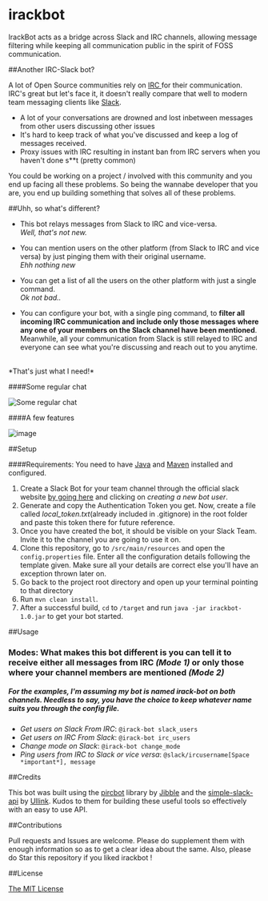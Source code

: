 # irackbot
IrackBot acts as a bridge across Slack and IRC channels, allowing message filtering while keeping all communication public in the spirit of FOSS communication.

##Another IRC-Slack bot?

A lot of Open Source communities rely on [IRC ](https://en.wikipedia.org/wiki/Internet_Relay_Chat) for their communication. IRC's great
but let's face it, it doesn't really compare that well to modern team messaging clients like [Slack](https://slack.com/).

* A lot of your conversations are drowned and lost inbetween messages from other users discussing other issues
* It's hard to keep track of what you've discussed and keep a log of messages received.
* Proxy issues with IRC resulting in instant ban from IRC servers when you haven't done s**t (pretty common)

You could be working on a project / involved with this
community and you end up facing all these problems. So being the wannabe developer that you are, you end up building
something that solves all of these problems.

##Uhh, so what's different?

* This bot relays messages from Slack to IRC and vice-versa.<br>
*Well, that's not new.*

* You can mention users on the other platform (from Slack to IRC and vice versa) by just pinging them with their original username.<br>
*Ehh nothing new*

* You can get a list of all the users on the other platform with just a single command.<br>
*Ok not bad..*<br>

* You can configure your bot, with a single ping command, to **filter all incoming IRC communication and include only those messages
where any one of your members on the Slack channel have been mentioned**. Meanwhile, all your communication from Slack is still
relayed to IRC and everyone can see what you're discussing and reach out to you anytime.
<br>
*That's just what I need!*<br>


####Some regular chat

![Some regular chat](http://i.imgur.com/o5e9xXC.png)


####A few features

![image](http://i.imgur.com/4J3T3Fl.png)

##Setup

####Requirements: You need to have [Java](https://java.com/en/download/) and [Maven](https://maven.apache.org/install.html) installed and configured.

1. Create a Slack Bot for your team channel through the official slack website [by going here](https://www.google.co.in/webhp?sourceid=chrome-instant&ion=1&espv=2&ie=UTF-8#q=slack%20bot%20for%20my%20team) and clicking on *creating a new bot user*.
2. Generate and copy the Authentication Token you get. Now, create a file called *local_token.txt*(already included in .gitignore) in the root folder and paste this token there for future reference.
3. Once you have created the bot, it should be visible on your Slack Team. Invite it to the channel you are going to use it on.
4. Clone this repository, go to `/src/main/resources` and open the `config.properties` file. Enter all the configuration details following the template given. Make sure all your details are correct else you'll have an exception thrown later on.
5. Go back to the project root directory and open up your terminal pointing to that directory
6. Run `mvn clean install`.
7. After a successful build, `cd` to `/target` and run `java -jar irackbot-1.0.jar` to get your bot started.

##Usage

### Modes: What makes this bot different is you can tell it to receive either all messages from IRC *(Mode 1)* or only those where your channel members are mentioned *(Mode 2)*

##### For the examples, I'm assuming my bot is named *irack-bot* on both channels. Needless to say, you have the choice to keep whatever name suits you through the config file.

* *Get users on Slack From IRC*: `@irack-bot slack_users`
* *Get users on IRC From Slack*: `@irack-bot irc_users`
* *Change mode on Slack*: `@irack-bot change_mode`
* *Ping users from IRC to Slack or vice versa*: `@slack/ircusername[Space *important*], message`

##Credits

This bot was built using the [pircbot](http://www.jibble.org/pircbot.php) library by [Jibble](http://www.jibble.org/) and the [simple-slack-api](https://github.com/Ullink/simple-slack-api) by [Ullink](https://github.com/Ullink). Kudos to them for building these useful tools so effectively with an easy to use API.


##Contributions

Pull requests and Issues are welcome. Please do supplement them with enough information so as to get a clear idea about the same. Also, please do Star this repository if you liked irackbot !

##License

[The MIT License](https://rem.mit-license.org/  )
